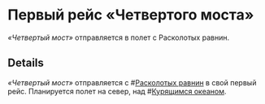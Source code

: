 # Первый рейс «Четвертого моста»
*«Четвертый мост»* отправляется в полет с Расколотых равнин.

## Details
*«Четвертый мост»* отправляется с #[Расколотых равнин](locations/shattered-plains) в свой первый рейс. Планируется полет на север, над #[Курящимся океаном](locations/steamwaterocean).
